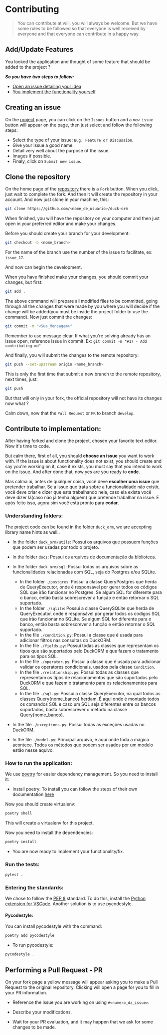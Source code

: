 # Contributing

> You can contribute at will, you will always be welcome. But we have some rules to be followed so that everyone is well received by everyone and that everyone can contribute in a happy way.

## Add/Update Features

You looked the application and thought of some feature that should be added to the project ?

**_So you have two steps to follow:_**

- [Open an issue detailing your idea](#creating-an-issue)
- [You implement the functionality yourself](#contribute-to-implementation)

## Creating an issue

On the [project](https://github.com/richecr/duck-orm) page, you can click on the `Issues` button and a `new issue` button will appear on the page, then just select and follow the following steps:

- Select the type of your issue: `Bug, Feature or Discussion`.
- Give your issue a good name.
- Detail very well about the purpose of the issue.
- Images if possible.
- Finaly, click on `Submit new issue`.

## Clone the repository

On the home page of the [repository](https://github.com/richecr/duck-orm) there is a `Fork` button. When you click, just wait to complete the fork. And then it will create the repository in your account. And now just clone in your machine, this:

```sh
git clone https://github.com/<nome_de_usuario>/duck-orm
```

When finished, you will have the repository on your computer and then just open in your preferred editor and make your changes.

Before you should create your branch for your development:

```sh
git checkout -b <nome_branch>
```

For the name of the branch use the number of the issue to facilitate, ex: `issue_17`.

And now can begin the development.

When you have finished make your changes, you should commit your changes, but first:

```sh
git add .
```

The above command will prepare all modified files to be committed, going through all the changes that were made by you where you will decide if the change will be added(you must be inside the project folder to use the command). Now just commit the changes:


```sh
git commit -m "<Sua_Mensagem>"
```

Remember to use message clear. If what you're solving already has an issue open, reference issue in commit.
Ex: `git commit -m "#17 - Add contributing.md"`

And finally, you will submit the changes to the remote repository:

```sh
git push --set-upstream origin <nome_branch>
```

This is only the first time that submit a new branch to the remote repository, next times, just:


```sh
git push
```

But that will only in your fork, the official repository will not have its changes now what ?

Calm down, now that the `Pull Request` or `PR` to branch `develop`.

## Contribute to implementation:

After having forked and clone the project, chosen your favorite text editor. Now it's time to code.

But calm there, first of all, you should **choose an issue** you want to work with. If the issue is about functionality does not exist, you should create and say you're working on it, case it exists, you must say that you intend to work on the issue. And after done that, now yes are you ready to **code**.

Mas calma ai, antes de qualquer coisa, você deve **escolher uma issue** que pretender trabalhar. Se a issue que trata sobre a funcionalidade não existir, você deve criar e dizer que esta trabalhando nela, caso ela exista você deve dizer lá(caso não já tenha alguém) que pretende trabalhar na issue. E após feito isso, agora sim você está pronto para **codar**.

### Understanding folders:

The project code can be found in the folder `duck_orm`, we are accepting library name hints as well..

- In the folder `duck_orm/utils`: Possui os arquivos que possuem funções que podem ser usadas por todo o projeto.

- In the folder `docs`: Possui os arquivos de documentação da biblioteca.

- In the folder `duck_orm/sql`: Possui todos os arquivos sobre as funcionalidades relacionadas com SQL, seja do Postgres e/ou SQLite.

    - In the folder `./postgres`: Possui a classe QueryPostgres que herda de QueryExecutor, onde é responsável por gerar todos os códigos SQL que irão funcionar no Postgres. Se algum SQL for diferente para o banco, então basta sobrescrever a função e então retornar o SQL suportado.
    - In the folder `./sqlite`:  Possui a classe QuerySQLite que herda de QueryExecutor, onde é responsável por gerar todos os códigos SQL que irão funcionar no SQLite. Se algum SQL for diferente para o banco, então basta sobrescrever a função e então retornar o SQL suportado.
    - In the file `./condition.py`: Possui a classe que é usada para adicionar filtros nas consultas do DuckORM.
    - In the file `./fields.py`: Possui todas as classes que representam os tipos que são suportados pelo DuckORM e que fazem o tratamento para os tipos SQL.
    - In the file `./operator.py`: Possui a classe que é usada para adicionar validar os operatores condicionais, usados pela classe `Condition`.
    - In the file `./relationship.py`: Possui todas as classes que representam os tipos de relacionamentos que são suportados pelo DuckORM e que fazem o tratamento para os relacionamentos para SQL. 
    - In the file `./sql.py`: Possui a classe QueryExecutor, na qual todos as classes Query{nome_banco} herdam. É aqui onde é montado todos os comandos SQL e caso um SQL seja diferentes entre os bancos suportados, basta sobrescrever o método na classe Query{nome_banco}. 

- In the file `./exceptions.py`: Possui todas as exceções usadas no DuckORM.

- In the file `./model.py`: Principal arquivo, é aqui onde toda a mágica acontece. Todos os métodos que podem ser usados por um modelo estão nesse aquivo.

### How to run the application:

We use [poetry](https://python-poetry.org/docs/) for easier dependency management.
So you need to install it:

- Install poetry: To install you can follow the steps of their own documentation [here](https://python-poetry.org/docs/#installation)

Now you should create virtualenv:

```bash
poetry shell
```

This will create a virtualenv for this project.

Now you need to install the dependencies:

```bash
poetry install
```

- You are now ready to implement your functionality/fix.

### Run the tests:

```bash
pytest .
```

### Entering the standards:

We chose to follow the [PEP 8](https://www.python.org/dev/peps/pep-0008/) standard. To do this, install the [Python extension for VSCode](https://marketplace.visualstudio.com/items?itemName=ms-python.python). Another solution is to use pycodestyle.

#### Pycodestyle:

You can install pycodestyle with the command:

```bash
poetry add pycodestyle
```

- To run pycodestyle:

```bash
pycodestyle .
```

## Performing a Pull Request - PR

On your fork page a yellow message will appear asking you to make a Pull Request to the original repository. Clicking will open a page for you to fill in your PR information.

- Reference the issue you are working on using `#<numero_da_issue>`.

- Describe your modifications.

- Wait for your PR evaluation, and it may happen that we ask for some changes to be made.
